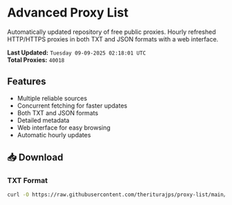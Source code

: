 # Advanced Proxy List

Automatically updated repository of free public proxies. Hourly refreshed HTTP/HTTPS proxies in both TXT and JSON formats with a web interface.

**Last Updated:** `Tuesday 09-09-2025 02:18:01 UTC`  
**Total Proxies:** `40018`

## Features
- Multiple reliable sources
- Concurrent fetching for faster updates
- Both TXT and JSON formats
- Detailed metadata
- Web interface for easy browsing
- Automatic hourly updates

## 📥 Download

### TXT Format
```bash
curl -O https://raw.githubusercontent.com/theriturajps/proxy-list/main/proxies.txt